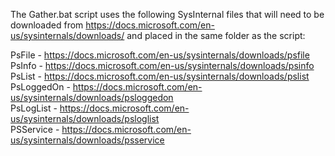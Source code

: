 The Gather.bat script uses the following SysInternal files that will need to be downloaded from https://docs.microsoft.com/en-us/sysinternals/downloads/ and placed in the same folder as the script:

PsFile - https://docs.microsoft.com/en-us/sysinternals/downloads/psfile  
PsInfo - https://docs.microsoft.com/en-us/sysinternals/downloads/psinfo  
PsList - https://docs.microsoft.com/en-us/sysinternals/downloads/pslist  
PsLoggedOn - https://docs.microsoft.com/en-us/sysinternals/downloads/psloggedon  
PsLogList - https://docs.microsoft.com/en-us/sysinternals/downloads/psloglist  
PSService - https://docs.microsoft.com/en-us/sysinternals/downloads/psservice  
